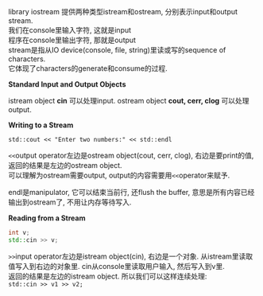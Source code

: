 library iostream 提供两种类型istream和ostream, 分别表示input和output stream.  
我们在console里输入字符, 这就是input  
程序在console里输出字符, 那就是output  
stream是指从IO device(console, file, string)里读或写的sequence of characters.  
它体现了characters的generate和consume的过程.

**Standard Input and Output Objects**

istream object **cin** 可以处理input. 
ostream object **cout, cerr, clog** 可以处理output.

**Writing to a Stream**

`std::cout << "Enter two numbers:" << std::endl`

`<<`output operator左边是ostream object(cout, cerr, clog), 右边是要print的值, 返回的结果是左边的ostream object.  
可以理解为ostream需要output, output的内容需要用`<<`operator来赋予.

endl是manipulator, 它可以结束当前行, 还flush the buffer, 意思是所有内容已经输出到ostream了, 不用让内存等待写入.

**Reading from a Stream**

```cpp
int v;
std::cin >> v;
```

`>>`input operator左边是istream object(cin), 右边是一个对象. 从istream里读取值写入到右边的对象里. cin从console里读取用户输入, 然后写入到v里.  
返回的结果是左边的istream object. 所以我们可以这样连续处理:  
`std::cin >> v1 >> v2;`